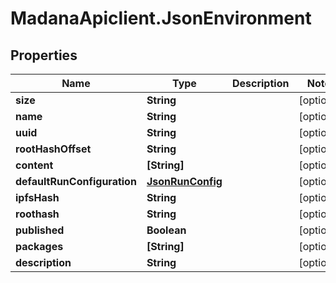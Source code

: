 # MadanaApiclient.JsonEnvironment

## Properties

Name | Type | Description | Notes
------------ | ------------- | ------------- | -------------
**size** | **String** |  | [optional] 
**name** | **String** |  | [optional] 
**uuid** | **String** |  | [optional] 
**rootHashOffset** | **String** |  | [optional] 
**content** | **[String]** |  | [optional] 
**defaultRunConfiguration** | [**JsonRunConfig**](JsonRunConfig.md) |  | [optional] 
**ipfsHash** | **String** |  | [optional] 
**roothash** | **String** |  | [optional] 
**published** | **Boolean** |  | [optional] 
**packages** | **[String]** |  | [optional] 
**description** | **String** |  | [optional] 


